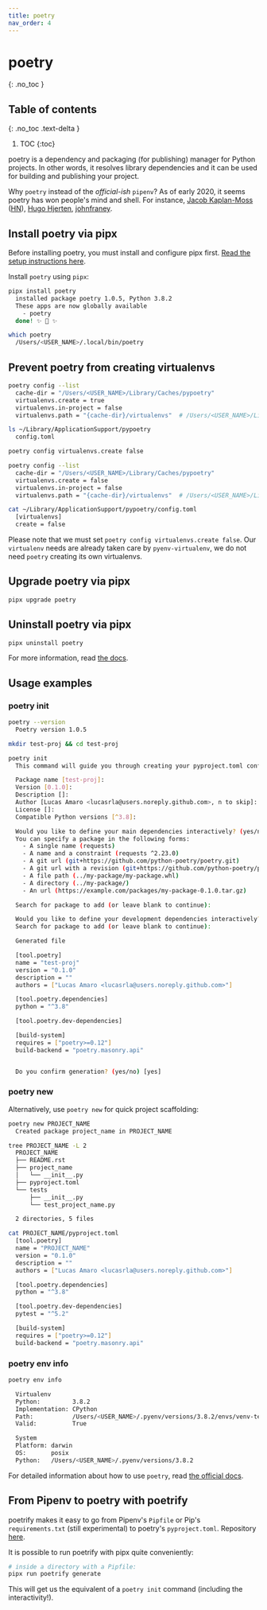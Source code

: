 ```yaml
---
title: poetry
nav_order: 4
---
```


# poetry
{: .no_toc }

## Table of contents
{: .no_toc .text-delta }

1. TOC
{:toc}

poetry is a dependency and packaging (for publishing) manager for Python projects. In other words, it resolves library dependencies and it can be used for building and publishing your project.

Why `poetry` instead of the _official-ish_ `pipenv`? As of early 2020, it seems poetry has won people's mind and shell. For instance, [Jacob Kaplan-Moss](https://jacobian.org/2019/nov/11/python-environment-2020/) ([HN](https://news.ycombinator.com/item?id=21510262)), [Hugo Hjerten](https://blog.jayway.com/2019/12/28/pyenv-poetry-saviours-in-the-python-chaos/), [johnfraney](https://johnfraney.ca/posts/2019/11/19/pipenv-poetry-benchmarks-ergonomics-2/).


## Install poetry via pipx

<div class="warning-box">Before installing poetry, you must install and configure pipx first. <a href="/python-on-macos/pipx.html">Read the setup instructions here</a>.</div>

Install `poetry` using `pipx`:

```sh
pipx install poetry
  installed package poetry 1.0.5, Python 3.8.2
  These apps are now globally available
    - poetry
  done! ✨ 🌟 ✨

which poetry
  /Users/<USER_NAME>/.local/bin/poetry
```

## Prevent poetry from creating virtualenvs

```sh
poetry config --list
  cache-dir = "/Users/<USER_NAME>/Library/Caches/pypoetry"
  virtualenvs.create = true
  virtualenvs.in-project = false
  virtualenvs.path = "{cache-dir}/virtualenvs"  # /Users/<USER_NAME>/Library/Caches/pypoetry/virtualenvs

ls ~/Library/ApplicationSupport/pypoetry
  config.toml

poetry config virtualenvs.create false

poetry config --list
  cache-dir = "/Users/<USER_NAME>/Library/Caches/pypoetry"
  virtualenvs.create = false
  virtualenvs.in-project = false
  virtualenvs.path = "{cache-dir}/virtualenvs"  # /Users/<USER_NAME>/Library/Caches/pypoetry/virtualenvs

cat ~/Library/ApplicationSupport/pypoetry/config.toml
  [virtualenvs]
  create = false
```

Please note that we must set `poetry config virtualenvs.create false`. Our `virtualenv` needs are already taken care by `pyenv-virtualenv`, we do not need `poetry` creating its own virtualenvs.


## Upgrade poetry via pipx

```sh
pipx upgrade poetry
```

## Uninstall poetry via pipx

```sh
pipx uninstall poetry
```

For more information, read [the docs](https://python-poetry.org/docs/#installing-with-pipx).

## Usage examples

### poetry init

```sh
poetry --version
  Poetry version 1.0.5

mkdir test-proj && cd test-proj

poetry init
  This command will guide you through creating your pyproject.toml config.

  Package name [test-proj]:
  Version [0.1.0]:
  Description []:
  Author [Lucas Amaro <lucasrla@users.noreply.github.com>, n to skip]:
  License []:
  Compatible Python versions [^3.8]:

  Would you like to define your main dependencies interactively? (yes/no) [yes]
  You can specify a package in the following forms:
    - A single name (requests)
    - A name and a constraint (requests ^2.23.0)
    - A git url (git+https://github.com/python-poetry/poetry.git)
    - A git url with a revision (git+https://github.com/python-poetry/poetry.git#develop)
    - A file path (../my-package/my-package.whl)
    - A directory (../my-package/)
    - An url (https://example.com/packages/my-package-0.1.0.tar.gz)

  Search for package to add (or leave blank to continue):

  Would you like to define your development dependencies interactively? (yes/no) [yes]
  Search for package to add (or leave blank to continue):

  Generated file

  [tool.poetry]
  name = "test-proj"
  version = "0.1.0"
  description = ""
  authors = ["Lucas Amaro <lucasrla@users.noreply.github.com>"]

  [tool.poetry.dependencies]
  python = "^3.8"

  [tool.poetry.dev-dependencies]

  [build-system]
  requires = ["poetry>=0.12"]
  build-backend = "poetry.masonry.api"


  Do you confirm generation? (yes/no) [yes]
```

### poetry new

Alternatively, use `poetry new` for quick project scaffolding:

```sh
poetry new PROJECT_NAME
  Created package project_name in PROJECT_NAME

tree PROJECT_NAME -L 2
  PROJECT_NAME
  ├── README.rst
  ├── project_name
  │   └── __init__.py
  ├── pyproject.toml
  └── tests
      ├── __init__.py
      └── test_project_name.py

  2 directories, 5 files

cat PROJECT_NAME/pyproject.toml
  [tool.poetry]
  name = "PROJECT_NAME"
  version = "0.1.0"
  description = ""
  authors = ["Lucas Amaro <lucasrla@users.noreply.github.com>"]

  [tool.poetry.dependencies]
  python = "^3.8"

  [tool.poetry.dev-dependencies]
  pytest = "^5.2"

  [build-system]
  requires = ["poetry>=0.12"]
  build-backend = "poetry.masonry.api"
```

### poetry env info

```sh
poetry env info

  Virtualenv
  Python:         3.8.2
  Implementation: CPython
  Path:           /Users/<USER_NAME>/.pyenv/versions/3.8.2/envs/venv-test
  Valid:          True

  System
  Platform: darwin
  OS:       posix
  Python:   /Users/<USER_NAME>/.pyenv/versions/3.8.2
```

For detailed information about how to use `poetry`, read [the official docs](https://python-poetry.org/docs/).


## From Pipenv to poetry with poetrify

poetrify makes it easy to go from Pipenv's `Pipfile` or Pip's `requirements.txt` (still experimental) to poetry's `pyproject.toml`. Repository [here](https://github.com/kk6/poetrify).

It is possible to run poetrify with pipx quite conveniently:

```sh
# inside a directory with a Pipfile:
pipx run poetrify generate
```

This will get us the equivalent of a `poetry init` command (including the interactivity!).